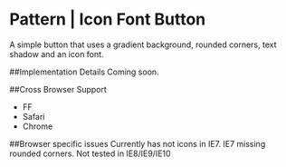 Pattern | Icon Font Button
=========================

A simple button that uses a gradient background, rounded corners, text shadow and an icon font.

##Implementation Details
Coming soon.

##Cross Browser Support
* FF
* Safari
* Chrome

##Browser specific issues
Currently has not icons in IE7. 
IE7 missing rounded corners.
Not tested in IE8/IE9/IE10

